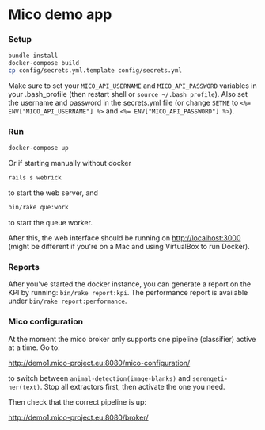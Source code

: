 # Mico demo app

### Setup

```bash
bundle install
docker-compose build
cp config/secrets.yml.template config/secrets.yml
```
Make sure to set your `MICO_API_USERNAME` and `MICO_API_PASSWORD` variables in your .bash_profile (then restart shell or `source ~/.bash_profile`). Also set the username and password in the secrets.yml file (or change `SETME` to `<%= ENV["MICO_API_USERNAME"] %>` and `<%= ENV["MICO_API_PASSWORD"] %>`).

### Run

```bash
docker-compose up
```

Or if starting manually without docker
```bash
rails s webrick
```
to start the web server,
and
```bash
bin/rake que:work
```
to start the queue worker.

After this, the web interface should be running on [http://localhost:3000](http://localhost:3000) (might be different if you're on a Mac and using VirtualBox to run Docker).

### Reports

After you've started the docker instance, you can generate a report on the KPI by running: `bin/rake report:kpi`. The performance report is available under `bin/rake report:performance`.

### Mico configuration

At the moment the mico broker only supports one pipeline (classifier) active at a time. Go to:

http://demo1.mico-project.eu:8080/mico-configuration/

to switch between `animal-detection(image-blanks)` and `serengeti-ner(text)`. Stop all extractors first, then activate the one you need.

Then check that the correct pipeline is up:

http://demo1.mico-project.eu:8080/broker/
